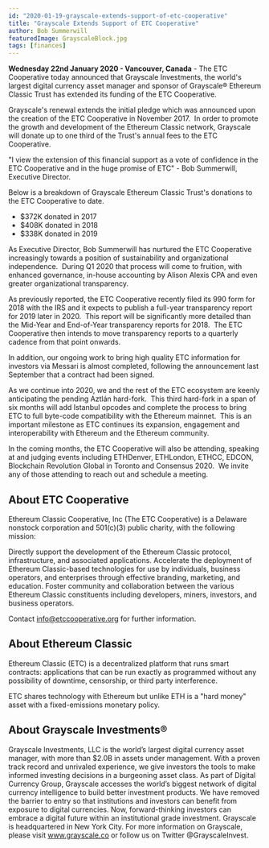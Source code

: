 ```yaml
---
id: "2020-01-19-grayscale-extends-support-of-etc-cooperative"
title: "Grayscale Extends Support of ETC Cooperative"
author: Bob Summerwill
featuredImage: GrayscaleBlock.jpg
tags: [finances]
---
```


**Wednesday 22nd January 2020 - Vancouver, Canada** - The ETC Cooperative today announced that Grayscale Investments, the world's largest digital currency asset manager and sponsor of Grayscale® Ethereum Classic Trust has extended its funding of the ETC Cooperative.

Grayscale's renewal extends the initial pledge which was announced upon the creation of the ETC Cooperative in November 2017.  In order to promote the growth and development of the Ethereum Classic network, Grayscale will donate up to one third of the Trust's annual fees to the ETC Cooperative.

"I view the extension of this financial support as a vote of confidence in the ETC Cooperative
and in the huge promise of ETC" - Bob Summerwill, Executive Director.

Below is a breakdown of Grayscale Ethereum Classic Trust's donations to the ETC Cooperative to date.

- $372K donated in 2017
- $408K donated in 2018
- $338K donated in 2019

As Executive Director, Bob Summerwill has nurtured the ETC Cooperative increasingly towards a position of sustainability and organizational independence.  During Q1 2020 that process will come to fruition, with enhanced governance, in-house accounting by Alison Alexis CPA and even greater organizational transparency.

As previously reported, the ETC Cooperative recently filed its 990 form for 2018 with the IRS and it expects to publish a full-year transparency report for 2019 later in 2020.  This report will be significantly more detailed than the Mid-Year and End-of-Year transparency reports for 2018.  The ETC Cooperative then intends to move transparency reports to a quarterly cadence from that point onwards.

In addition, our ongoing work to bring high quality ETC information for investors via Messari is almost completed, following the announcement last September that a contract had been signed.

As we continue into 2020, we and the rest of the ETC ecosystem are keenly anticipating the pending Aztlán hard-fork.  This third hard-fork in a span of six months will add Istanbul opcodes and complete the process to bring ETC to full byte-code compatibility with the Ethereum mainnet.  This is an important milestone as ETC continues its expansion, engagement and interoperability with Ethereum and the Ethereum community.

In the coming months, the ETC Cooperative will also be attending, speaking at and judging events including ETHDenver, ETHLondon, ETHCC, EDCON, Blockchain Revolution Global in Toronto and Consensus 2020.  We invite any of those attending to reach out and schedule a meeting.

## About ETC Cooperative

Ethereum Classic Cooperative, Inc (The ETC Cooperative) is a Delaware nonstock corporation and 501(c)(3) public charity, with the following mission:

Directly support the development of the Ethereum Classic protocol, infrastructure, and associated applications.
Accelerate the deployment of Ethereum Classic-based technologies for use by individuals, business operators, and enterprises through effective branding, marketing, and education.
Foster community and collaboration between the various Ethereum Classic constituents including developers, miners, investors, and business operators.

Contact info@etccooperative.org for further information.

## About Ethereum Classic

Ethereum Classic (ETC) is a decentralized platform that runs smart contracts: applications that can be run exactly as programmed without any possibility of downtime, censorship, or third party interference.

ETC shares technology with Ethereum but unlike ETH is a "hard money" asset with a fixed-emissions monetary policy.

## About Grayscale Investments®

Grayscale Investments, LLC is the world’s largest digital currency asset manager, with more than $2.0B in assets under management. With a proven track record and unrivaled experience, we give investors the tools to make informed investing decisions in a burgeoning asset class. As part of Digital Currency Group, Grayscale accesses the world’s biggest network of digital currency intelligence to build better investment products. We have removed the barrier to entry so that institutions and investors can benefit from exposure to digital currencies. Now, forward-thinking investors can embrace a digital future within an institutional grade investment. Grayscale is headquartered in New York City. For more information on Grayscale, please visit www.grayscale.co or follow us on Twitter @GrayscaleInvest.

